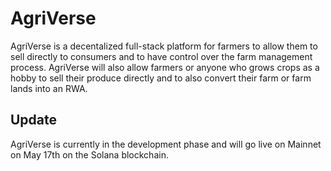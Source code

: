 # AgriVerse

AgriVerse is a decentalized full-stack platform for farmers to allow them to sell directly to consumers and to have control over the farm management process. AgriVerse will also allow farmers or anyone who grows crops as a hobby to sell their produce directly and to also convert their farm or farm lands into an RWA.

## Update
AgriVerse is currently in the development phase and will go live on Mainnet on May 17th on the Solana blockchain.

